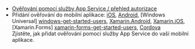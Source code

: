 * [Ověřování pomocí služby App Service / přehled autorizace](../articles/app-service/app-service-authentication-overview.md)
* Přidání ověřování do mobilní aplikace: [iOS][ios-get-started-users], [Android][android-get-started-users], [Windows Universal] [ windows-get-started-users], [Xamarin.Android][xamarin-android-get-started-users], [Xamarin.iOS][xamarin-ios-get-started-users], [Xamarin.Forms] [ xamarin-forms-get-started-users], [Cordova][cordova-get-started-users]  
  Zjistěte, jak přidat ověřování pomocí služby App Service do vaší mobilní aplikace.

[android-get-started-users]: ../articles/app-service-mobile/app-service-mobile-android-get-started-users.md
[cordova-get-started-users]: ../articles/app-service-mobile/app-service-mobile-cordova-get-started-users.md
[windows-get-started-users]: ../articles/app-service-mobile/app-service-mobile-windows-store-dotnet-get-started-users.md
[xamarin-ios-get-started-users]: ../articles/app-service-mobile/app-service-mobile-xamarin-ios-get-started-users.md
[xamarin-android-get-started-users]: ../articles/app-service-mobile/app-service-mobile-xamarin-android-get-started-users.md
[ios-get-started-users]: ../articles/app-service-mobile/app-service-mobile-ios-get-started-users.md
[xamarin-forms-get-started-users]: ../articles/app-service-mobile/app-service-mobile-xamarin-forms-get-started-users.md
